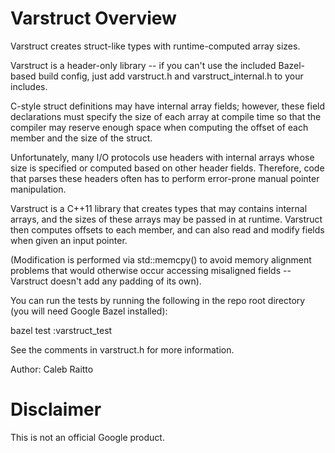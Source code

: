 # Varstruct Overview

Varstruct creates struct-like types with runtime-computed array sizes.

Varstruct is a header-only library -- if you can't use the included Bazel-based
build config, just add varstruct.h and varstruct_internal.h to your includes.

C-style struct definitions may have internal array fields; however, these field
declarations must specify the size of each array at compile time so that the
compiler may reserve enough space when computing the offset of each member and
the size of the struct.

Unfortunately, many I/O protocols use headers with internal arrays whose size is
specified or computed based on other header fields. Therefore, code that parses
these headers often has to perform error-prone manual pointer manipulation.

Varstruct is a C++11 library that creates types that may contains internal
arrays, and the sizes of these arrays may be passed in at runtime. Varstruct
then computes offsets to each member, and can also read and modify fields when
given an input pointer.

(Modification is performed via std::memcpy() to avoid memory alignment problems
that would otherwise occur accessing misaligned fields -- Varstruct doesn't add
any padding of its own).

You can run the tests by running the following in the repo root directory (you
will need Google Bazel installed):

bazel test :varstruct_test

See the comments in varstruct.h for more information.

Author: Caleb Raitto

# Disclaimer

This is not an official Google product.

